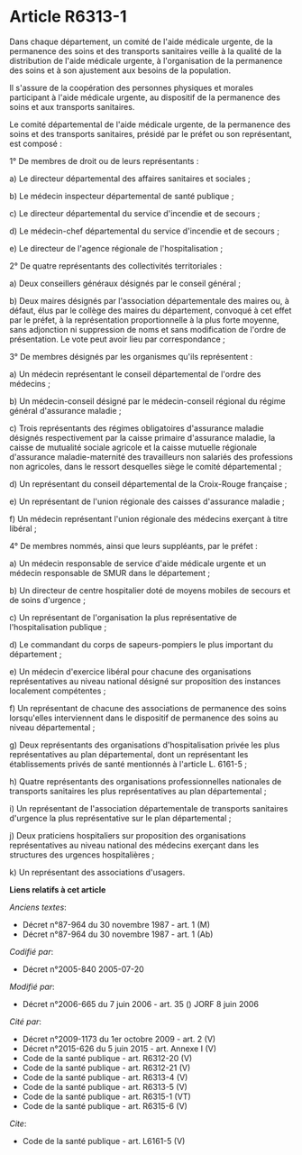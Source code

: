 # Article R6313-1

Dans chaque département, un comité de l'aide médicale urgente, de la permanence des soins et des transports sanitaires veille
à la qualité de la distribution de l'aide médicale urgente, à l'organisation de la permanence des soins et à son ajustement
aux besoins de la population.

Il s'assure de la coopération des personnes physiques et morales participant à l'aide médicale urgente, au dispositif de la
permanence des soins et aux transports sanitaires.

Le comité départemental de l'aide médicale urgente, de la permanence des soins et des transports sanitaires, présidé par le
préfet ou son représentant, est composé :

1° De membres de droit ou de leurs représentants :

a) Le directeur départemental des affaires sanitaires et sociales ;

b) Le médecin inspecteur départemental de santé publique ;

c) Le directeur départemental du service d'incendie et de secours ;

d) Le médecin-chef départemental du service d'incendie et de secours ;

e) Le directeur de l'agence régionale de l'hospitalisation ;

2° De quatre représentants des collectivités territoriales :

a) Deux conseillers généraux désignés par le conseil général ;

b) Deux maires désignés par l'association départementale des maires ou, à défaut, élus par le collège des maires du
département, convoqué à cet effet par le préfet, à la représentation proportionnelle à la plus forte moyenne, sans adjonction
ni suppression de noms et sans modification de l'ordre de présentation. Le vote peut avoir lieu par correspondance ;

3° De membres désignés par les organismes qu'ils représentent :

a) Un médecin représentant le conseil départemental de l'ordre des médecins ;

b) Un médecin-conseil désigné par le médecin-conseil régional du régime général d'assurance maladie ;

c) Trois représentants des régimes obligatoires d'assurance maladie désignés respectivement par la caisse primaire
d'assurance maladie, la caisse de mutualité sociale agricole et la caisse mutuelle régionale d'assurance maladie-maternité
des travailleurs non salariés des professions non agricoles, dans le ressort desquelles siège le comité départemental ;

d) Un représentant du conseil départemental de la Croix-Rouge française ;

e) Un représentant de l'union régionale des caisses d'assurance maladie ;

f) Un médecin représentant l'union régionale des médecins exerçant à titre libéral ;

4° De membres nommés, ainsi que leurs suppléants, par le préfet :

a) Un médecin responsable de service d'aide médicale urgente et un médecin responsable de SMUR dans le département ;

b) Un directeur de centre hospitalier doté de moyens mobiles de secours et de soins d'urgence ;

c) Un représentant de l'organisation la plus représentative de l'hospitalisation publique ;

d) Le commandant du corps de sapeurs-pompiers le plus important du département ;

e) Un médecin d'exercice libéral pour chacune des organisations représentatives au niveau national désigné sur proposition
des instances localement compétentes ;

f) Un représentant de chacune des associations de permanence des soins lorsqu'elles interviennent dans le dispositif de
permanence des soins au niveau départemental ;

g) Deux représentants des organisations d'hospitalisation privée les plus représentatives au plan départemental, dont un
représentant les établissements privés de santé mentionnés à l'article L. 6161-5 ;

h) Quatre représentants des organisations professionnelles nationales de transports sanitaires les plus représentatives au
plan départemental ;

i) Un représentant de l'association départementale de transports sanitaires d'urgence la plus représentative sur le plan
départemental ;

j) Deux praticiens hospitaliers sur proposition des organisations représentatives au niveau national des médecins exerçant
dans les structures des urgences hospitalières ;

k) Un représentant des associations d'usagers.

**Liens relatifs à cet article**

_Anciens textes_:

  - Décret n°87-964 du 30 novembre 1987 - art. 1 (M)
  - Décret n°87-964 du 30 novembre 1987 - art. 1 (Ab)

_Codifié par_:

  - Décret n°2005-840 2005-07-20

_Modifié par_:

  - Décret n°2006-665 du 7 juin 2006 - art. 35 () JORF 8 juin 2006

_Cité par_:

  - Décret n°2009-1173 du 1er octobre 2009 - art. 2 (V)
  - Décret n°2015-626 du 5 juin 2015 - art. Annexe I (V)
  - Code de la santé publique - art. R6312-20 (V)
  - Code de la santé publique - art. R6312-21 (V)
  - Code de la santé publique - art. R6313-4 (V)
  - Code de la santé publique - art. R6313-5 (V)
  - Code de la santé publique - art. R6315-1 (VT)
  - Code de la santé publique - art. R6315-6 (V)

_Cite_:

  - Code de la santé publique - art. L6161-5 (V)
